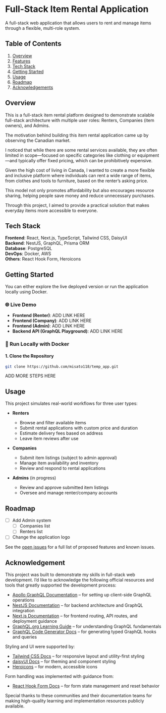 # Full-Stack Item Rental Application

A full-stack web application that allows users to rent and manage items through a flexible, multi-role system.

## Table of Contents

1. [Overview](#overview)
2. [Features](#features)
3. [Tech Stack](#tech-stack)
4. [Getting Started](#getting-started)
5. [Usage](#usage)
6. [Roadmap](#roadmap)
7. [Acknowledgements](#acknowledgements)

## Overview

This is a full-stack item rental platform designed to demonstrate scalable full-stack architecture with multiple user roles: Renters, Companies (item owners), and Admins.

The motivation behind building this item rental application came up by observing the Canadian market.

I noticed that while there are some rental services available, they are often limited in scope—focused on specific categories like clothing or equipment—and typically offer fixed pricing, which can be prohibitively expensive.

Given the high cost of living in Canada, I wanted to create a more flexible and inclusive platform where individuals can rent a wide range of items, from clothes and tools to furniture, based on the renter’s asking price.

This model not only promotes affordability but also encourages resource sharing, helping people save money and reduce unnecessary purchases.

Through this project, I aimed to provide a practical solution that makes everyday items more accessible to everyone.

## Tech Stack

**Frontend**: React, Next.js, TypeScript, Tailwind CSS, DaisyUI  
**Backend**: NestJS, GraphQL, Prisma ORM  
**Database**: PostgreSQL  
**DevOps**: Docker, AWS   
**Others**: React Hook Form, Heroicons

## Getting Started

You can either explore the live deployed version or run the application locally using Docker.

### 🌐 Live Demo

- **Frontend (Renter)**: ADD LINK HERE
- **Frontend (Company)**: ADD LINK HERE
- **Frontend (Admin)**: ADD LINK HERE
- **Backend API (GraphQL Playground)**: ADD LINK HERE

### 🐳 Run Locally with Docker

#### 1. **Clone the Repository**
```bash
git clone https://github.com/misato118/temp_app.git
```

ADD MORE STEPS HERE

## Usage

This project simulates real-world workflows for three user types:

- **Renters**
  - Browse and filter available items
  - Submit rental applications with custom price and duration
  - Estimate delivery fees based on address
  - Leave item reviews after use

- **Companies**
  - Submit item listings (subject to admin approval)
  - Manage item availability and inventory
  - Review and respond to rental applications

- **Admins** (in progress)
  - Review and approve submitted item listings
  - Oversee and manage renter/company accounts

## Roadmap

- [ ] Add Admin system
  - [ ] Companies list
  - [ ] Renters list
- [ ] Change the application logo

See the [open issues](https://github.com/misato118/temp_app/issues) for a full list of proposed features and known issues.

## Acknowledgement

This project was built to demonstrate my skills in full-stack web development. I’d like to acknowledge the following official resources and tools that greatly supported the development process:

- [Apollo GraphQL Documentation](https://www.apollographql.com/docs) – for setting up client-side GraphQL operations
- [NestJS Documentation](https://nestjs.com/) – for backend architecture and GraphQL integration
- [Next.js Documentation](https://nextjs.org/docs) – for frontend routing, API routes, and deployment guidance
- [GraphQL.org Learning Guide](https://graphql.org/learn/) – for understanding GraphQL fundamentals
- [GraphQL Code Generator Docs](https://the-guild.dev/graphql/codegen/docs/getting-started) – for generating typed GraphQL hooks and queries

Styling and UI were supported by:

- [Tailwind CSS Docs](https://tailwindcss.com/docs/flex-direction#column) – for responsive layout and utility-first styling
- [daisyUI Docs](https://daisyui.com/docs/colors/) – for theming and component styling
- [Heroicons](https://heroicons.com/outline) – for modern, accessible icons

Form handling was implemented with guidance from:

- [React Hook Form Docs](https://react-hook-form.com/docs/useform/reset) – for form state management and reset behavior

Special thanks to these communities and their documentation teams for making high-quality learning and implementation resources publicly available.